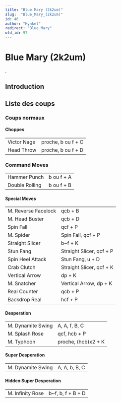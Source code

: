```yaml
---
title: "Blue Mary (2k2um)"
slug:  "Blue_Mary_(2k2um)"
id: 46
author: "Hynkel"
redirect: "Blue_Mary"
old_id: 97
---
```


# Blue Mary (2k2um)

.

## Introduction

## Liste des coups

### Coups normaux

#### Choppes

|             |                    |
|-------------|--------------------|
| Victor Nage | proche, b ou f + C |
| Head Throw  | proche, b ou f + D |

### Command Moves

|                |            |
|----------------|------------|
| Hammer Punch   | b ou f + A |
| Double Rolling | b ou f + B |

#### Special Moves

|                     |                          |
|---------------------|--------------------------|
| M. Reverse Facelock | qcb + B                  |
| M. Head Buster      | qcb + D                  |
| Spin Fall           | qcf + P                  |
| M. Spider           | Spin Fall, qcf + P       |
| Straight Slicer     | b\~f + K                 |
| Stun Fang           | Straight Slicer, qcf + P |
| Spin Heel Attack    | Stun Fang, u + D         |
| Crab Clutch         | Straight Slicer, qcf + K |
| Vertical Arrow      | dp + K                   |
| M. Snatcher         | Vertical Arrow, dp + K   |
| Real Counter        | qcb + P                  |
| Backdrop Real       | hcf + P                  |

#### Desperation

|                   |                     |
|-------------------|---------------------|
| M. Dynamite Swing | A, A, f, B, C       |
| M. Splash Rose    | qcf, hcb + P        |
| M. Typhoon        | proche, (hcb)x2 + K |

#### Super Desperation

|                   |               |
|-------------------|---------------|
| M. Dynamite Swing | A, A, b, B, C |

#### Hidden Super Desperation

|                  |                    |
|------------------|--------------------|
| M. Infinity Rose | b\~f, b, f + B + D |
